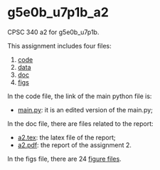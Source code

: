 # g5e0b_u7p1b_a2

CPSC 340 a2 for g5e0b_u7p1b.

This assignment includes four files:
1. [code](code)
2. [data](data)
3. [doc](doc)
4. [figs](figs)

In the code file, the link of the main python file is:
* [main.py](code/main.py): it is an edited version of the main.py;


In the doc file, there are files related to the report:
* [a2.tex](doc/a2.tex): the latex file of the report;
* [a2.pdf](doc/a2.pdf): the report of the assignment 2.

In the figs file, there are 24 [figure files](figs).
